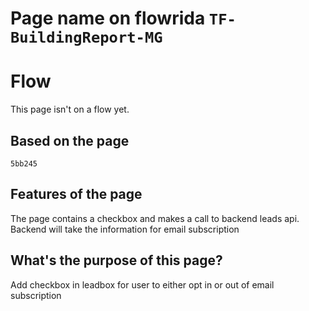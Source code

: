 # Page name on flowrida `TF-BuildingReport-MG`

# Flow
This page isn't on a flow yet.

## Based on the page
`5bb245`

## Features of the page
The page contains a checkbox and makes a call to backend leads api.  Backend will take the information for email subscription

## What's the purpose of this page?
Add checkbox in leadbox for user to either opt in or out of email subscription

